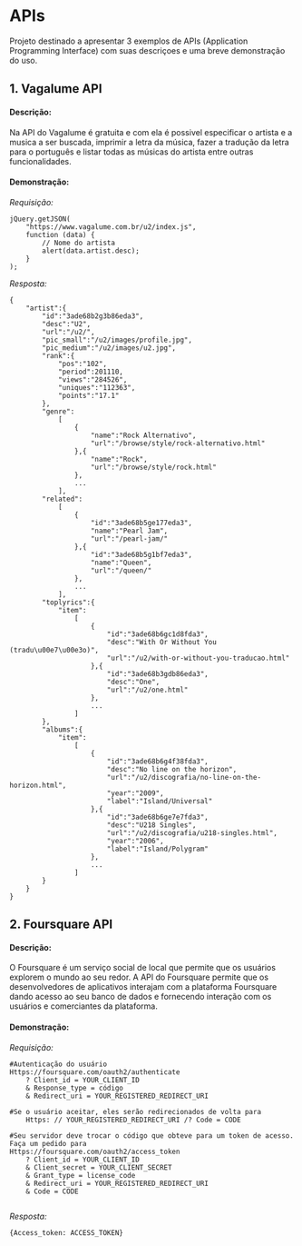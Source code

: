 # APIs

Projeto destinado a apresentar 3 exemplos de APIs (Application Programming Interface) com suas descriçoes e uma breve demonstração do uso.

## 1. Vagalume API

#### Descrição:
Na API do Vagalume é gratuita e com ela é possivel especificar o artista e a musica a ser buscada, imprimir a letra da música, fazer a tradução da letra para o português e listar todas as músicas do artista entre outras funcionalidades. 

#### Demonstração:
*Requisição:*
```
jQuery.getJSON(
    "https://www.vagalume.com.br/u2/index.js",
    function (data) {
        // Nome do artista
        alert(data.artist.desc);
    }
);
```

*Resposta:*

```
{
    "artist":{
        "id":"3ade68b2g3b86eda3",
        "desc":"U2",
        "url":"/u2/",
        "pic_small":"/u2/images/profile.jpg",
        "pic_medium":"/u2/images/u2.jpg",
        "rank":{
            "pos":"102",
            "period":201110,
            "views":"284526",
            "uniques":"112363",
            "points":"17.1"
        },
        "genre":
            [
                {
                    "name":"Rock Alternativo",
                    "url":"/browse/style/rock-alternativo.html"
                },{
                    "name":"Rock",
                    "url":"/browse/style/rock.html"
                },
                ...
            ],
        "related":
            [
                {
                    "id":"3ade68b5ge177eda3",
                    "name":"Pearl Jam",
                    "url":"/pearl-jam/"
                },{
                    "id":"3ade68b5g1bf7eda3",
                    "name":"Queen",
                    "url":"/queen/"
                },
                ...
            ],
        "toplyrics":{
            "item":
                [
                    {
                        "id":"3ade68b6gc1d8fda3",
                        "desc":"With Or Without You (tradu\u00e7\u00e3o)",
                        "url":"/u2/with-or-without-you-traducao.html"
                    },{
                        "id":"3ade68b3gdb86eda3",
                        "desc":"One",
                        "url":"/u2/one.html"
                    },
                    ...
                ]
        },
        "albums":{
            "item":
                [
                    {
                        "id":"3ade68b6g4f38fda3",
                        "desc":"No line on the horizon",
                        "url":"/u2/discografia/no-line-on-the-horizon.html",
                        "year":"2009",
                        "label":"Island/Universal"
                    },{
                        "id":"3ade68b6ge7e7fda3",
                        "desc":"U218 Singles",
                        "url":"/u2/discografia/u218-singles.html",
                        "year":"2006",
                        "label":"Island/Polygram"
                    },
                    ...
                ]
        }
    }
}
```
## 2. Foursquare API

#### Descrição:

O Foursquare é um serviço social de local que permite que os usuários explorem o mundo ao seu redor. A API do Foursquare permite que os desenvolvedores de aplicativos interajam com a plataforma Foursquare dando acesso ao seu banco de dados e fornecendo interação com os usuários e comerciantes da plataforma. 

#### Demonstração:
*Requisição:*

```
#Autenticação do usuário
Https://foursquare.com/oauth2/authenticate
    ? Client_id = YOUR_CLIENT_ID
    & Response_type = código
    & Redirect_uri = YOUR_REGISTERED_REDIRECT_URI
                  
#Se o usuário aceitar, eles serão redirecionados de volta para
    Https: // YOUR_REGISTERED_REDIRECT_URI /? Code = CODE
                  
#Seu servidor deve trocar o código que obteve para um token de acesso. Faça um pedido para
Https://foursquare.com/oauth2/access_token
    ? Client_id = YOUR_CLIENT_ID
    & Client_secret = YOUR_CLIENT_SECRET
    & Grant_type = license_code
    & Redirect_uri = YOUR_REGISTERED_REDIRECT_URI
    & Code = CODE
                  
```

*Resposta:*

```
{Access_token: ACCESS_TOKEN}
```


